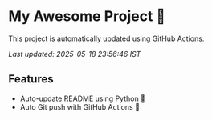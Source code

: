 # My Awesome Project 🚀

This project is automatically updated using GitHub Actions.

_Last updated: 2025-05-18 23:56:46 IST_

## Features
- Auto-update README using Python 🐍
- Auto Git push with GitHub Actions 🤖

